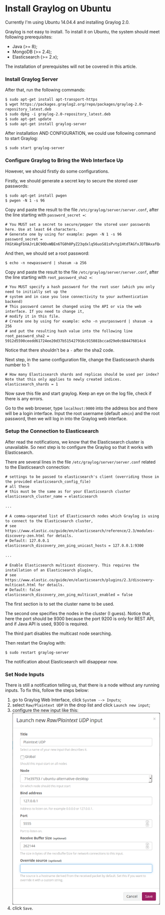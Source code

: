 # Install Graylog on Ubuntu

Currently I'm using Ubuntu 14.04.4 and installing Graylog 2.0.

Graylog is not easy to install. To install it on Ubuntu, the system should meet following prerequisites:

  * Java (>= 8);
  * MongoDB (>= 2.4);
  * Elasticsearch (>= 2.x);

The installation of prerequisites will not be covered in this article.

### Install Graylog Server

After that, run the following commands:

  ```console
$ sudo apt-get install apt-transport-https
$ wget https://packages.graylog2.org/repo/packages/graylog-2.0-repository_latest.deb
$ sudo dpkg -i graylog-2.0-repository_latest.deb
$ sudo apt-get update
$ sudo apt-get install graylog-server
  ```

After installation AND CONFIGURATION, we could use following command to start Graylog:

  ```console
$ sudo start graylog-server
  ```

### Configure Graylog to Bring the Web Interface Up

However, we should firstly do some configurations.

Firstly, we should generate a secret key to secure the stored user passwords:

  ```console
$ sudo apt-get install pwgen
$ pwgen -N 1 -s 96
  ```

Copy and paste the result to the file `/etc/graylog/server/server.conf`, after the line starting with `password_secret =`:

  ```text
# You MUST set a secret to secure/pepper the stored user passwords here. Use at least 64 characters.
# Generate one by using for example: pwgen -N 1 -s 96
password_secret = FKGtAkgFbXAJrLBC90DvWBEn6TG0h0PyZ23qdxlq56uoS81sPvtg1HtdTAGfxJDTBAxafQcrZ1c6cvvIti1TK4UC3iI8lryL
  ```

And then, we should set a root password:

  ```console
$ echo -n newpassword | shasum -a 256
  ```

Copy and paste the result to the file `/etc/graylog/server/server.conf`, after the line starting with `root_password_sha2 =`:

  ```text
# You MUST specify a hash password for the root user (which you only need to initially set up the
# system and in case you lose connectivity to your authentication backend)
# This password cannot be changed using the API or via the web interface. If you need to change it,
# modify it in this file.
# Create one by using for example: echo -n yourpassword | shasum -a 256
# and put the resulting hash value into the following line
root_password_sha2 = 5912d5590ceedd61724ee20d37b515427916c915081bccad29e0c684476014c4
  ```

Notice that there shouldn't be a `-` after the sha2 code.

Next step, in the same configuration file, change the Elasticsearch shards number to 1:

  ```text
# How many Elasticsearch shards and replicas should be used per index? Note that this only applies to newly created indices.
elasticsearch_shards = 1
  ```

Now save this file and start graylog. Keep an eye on the log file, check if there is any errors.

Go to the web browser, type `localhost:9000` into the address box and there will be a login interface. Input the root username (default `admin`) and the root password, then we will log in into the Graylog web interface.

### Setup the Connection to Elasticsearch

After read the notifications, we know that the Elasticsearch cluster is unavailable. So next step is to configure the Graylog so that it works with Elasticsearch.

There are several lines in the file `/etc/graylog/server/server.conf` related to the Elasticsearch connection:

  ```text
# settings to be passed to elasticsearch's client (overriding those in the provided elasticsearch_config_file)
# all these
# this must be the same as for your Elasticsearch cluster
elasticsearch_cluster_name = elasticsearch

...

# A comma-separated list of Elasticsearch nodes which Graylog is using to connect to the Elasticsearch cluster,
# see https://www.elastic.co/guide/en/elasticsearch/reference/2.3/modules-discovery-zen.html for details.
# Default: 127.0.0.1
elasticsearch_discovery_zen_ping_unicast_hosts = 127.0.0.1:9300

...

# Enable Elasticsearch multicast discovery. This requires the installation of an Elasticsearch plugin,
# see https://www.elastic.co/guide/en/elasticsearch/plugins/2.3/discovery-multicast.html for details.
# Default: false
elasticsearch_discovery_zen_ping_multicast_enabled = false
  ```

The first section is to set the cluster name to be used.

The second one specifies the nodes in the cluster (I guess). Notice that, here the port should be 9300 because the port 9200 is only for REST API, and if Java API is used, 9300 is required.

The third part disables the multicast node searching.

Then restart the Graylog with:

  ```console
$ sudo restart graylog-server
  ```

The notification about Elasticsearch will disappear now.

### Set Node Inputs

There is still a notification telling us, that there is a node without any running inputs. To fix this, follow the steps below:

  1. go to Graylog Web Interface, click `System --> Inputs`;
  2. select `Raw/Plaintext UDP` in the drop list and click `Launch new input`;
  3. configure the new input like this:
    ![configurations for launching inputs](graylog-launch-input.png)
  4. click `Save`.


